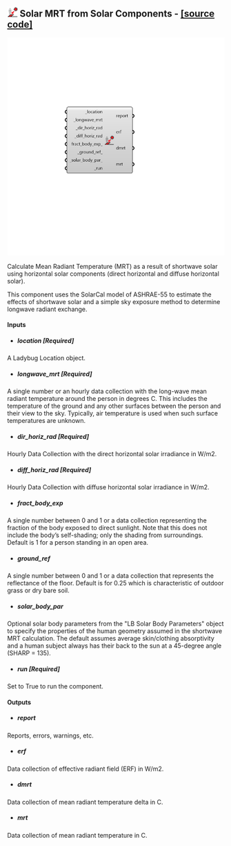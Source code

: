 ## ![](../../images/icons/Solar_MRT_from_Solar_Components.png) Solar MRT from Solar Components - [[source code]](https://github.com/ladybug-tools/ladybug-grasshopper/blob/master/ladybug_grasshopper/src//LB%20Solar%20MRT%20from%20Solar%20Components.py)

![](../../images/components/Solar_MRT_from_Solar_Components.png)

Calculate Mean Radiant Temperature (MRT) as a result of shortwave solar using
 horizontal solar components (direct horizontal and diffuse horizontal solar).
 

This component uses the SolarCal model of ASHRAE-55 to estimate the effects
 of shortwave solar and a simple sky exposure method to determine longwave
 radiant exchange.
 



#### Inputs
* ##### location [Required]
A Ladybug Location object. 
* ##### longwave_mrt [Required]
A single number or an hourly data collection with the long-wave mean radiant temperature around the person in degrees C. This includes the temperature of the ground and any other surfaces between the person and their view to the sky. Typically, air temperature is used when such surface temperatures are unknown. 
* ##### dir_horiz_rad [Required]
Hourly Data Collection with the direct horizontal solar irradiance in W/m2. 
* ##### diff_horiz_rad [Required]
Hourly Data Collection with diffuse horizontal solar irradiance in W/m2. 
* ##### fract_body_exp 
A single number between 0 and 1 or a data collection representing the fraction of the body exposed to direct sunlight. Note that this does not include the body’s self-shading; only the shading from surroundings. Default is 1 for a person standing in an open area. 
* ##### ground_ref 
A single number between 0 and 1 or a data collection that represents the reflectance of the floor. Default is for 0.25 which is characteristic of outdoor grass or dry bare soil. 
* ##### solar_body_par 
Optional solar body parameters from the "LB Solar Body Parameters" object to specify the properties of the human geometry assumed in the shortwave MRT calculation. The default assumes average skin/clothing absorptivity and a human subject always has their back to the sun at a 45-degree angle (SHARP = 135). 
* ##### run [Required]
Set to True to run the component. 

#### Outputs
* ##### report
Reports, errors, warnings, etc.
* ##### erf
Data collection of effective radiant field (ERF) in W/m2.
* ##### dmrt
Data collection of mean radiant temperature delta in C.
* ##### mrt
Data collection of mean radiant temperature in C.